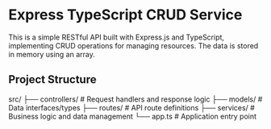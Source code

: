 # Express TypeScript CRUD Service

This is a simple RESTful API built with Express.js and TypeScript, implementing CRUD operations for managing resources. The data is stored in memory using an array.

## Project Structure
src/
├── controllers/    # Request handlers and response logic
├── models/        # Data interfaces/types
├── routes/        # API route definitions
├── services/      # Business logic and data management
└── app.ts      # Application entry point